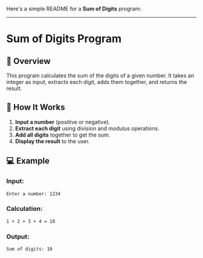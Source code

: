 Here's a simple README for a **Sum of Digits** program:  

---

# Sum of Digits Program  

## 📌 Overview  
This program calculates the sum of the digits of a given number. It takes an integer as input, extracts each digit, adds them together, and returns the result.  

## 🔧 How It Works  
1. **Input a number** (positive or negative).  
2. **Extract each digit** using division and modulus operations.  
3. **Add all digits** together to get the sum.  
4. **Display the result** to the user.  

## 💻 Example  
### Input:  
```
Enter a number: 1234
```  
### Calculation:  
```
1 + 2 + 3 + 4 = 10
```  
### Output:  
```
Sum of digits: 10
```  

```  
